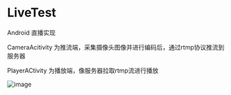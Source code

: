 # LiveTest
Android 直播实现

CameraAcitivity 为推流端，采集摄像头图像并进行编码后，通过rtmp协议推流到服务器

PlayerACtivity 为播放端，像服务器拉取rtmp流进行播放

![image](https://github.com/SiKang123/LiveTest/blob/master/liveImage.jpg)
